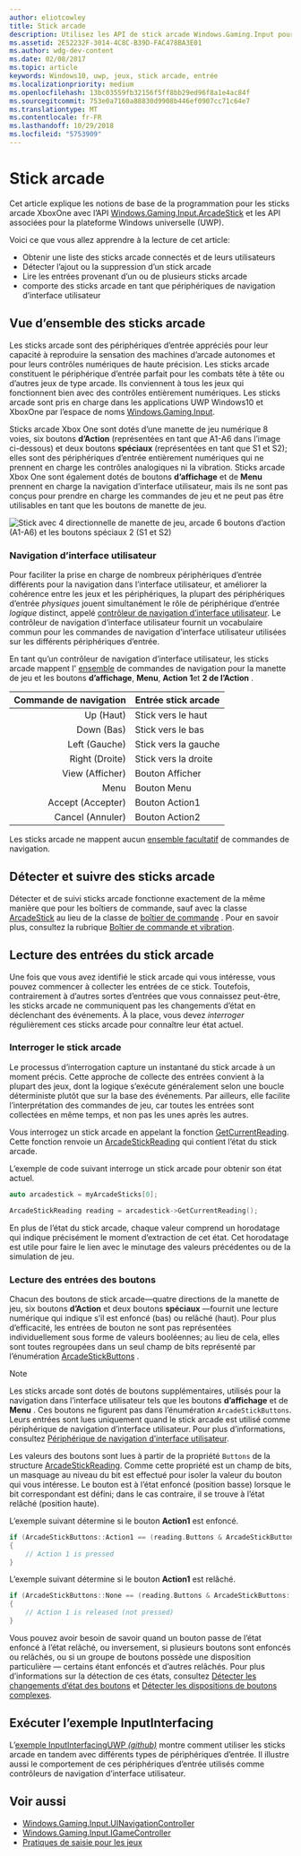 ```yaml
---
author: eliotcowley
title: Stick arcade
description: Utilisez les API de stick arcade Windows.Gaming.Input pour détecter les sticks arcade et lire leurs entrées.
ms.assetid: 2E52232F-3014-4C8C-B39D-FAC478BA3E01
ms.author: wdg-dev-content
ms.date: 02/08/2017
ms.topic: article
keywords: Windows10, uwp, jeux, stick arcade, entrée
ms.localizationpriority: medium
ms.openlocfilehash: 13bc03559fb32156f5ff8bb29ed96f8a1e4ac84f
ms.sourcegitcommit: 753e0a7160a88830d9908b446ef0907cc71c64e7
ms.translationtype: MT
ms.contentlocale: fr-FR
ms.lasthandoff: 10/29/2018
ms.locfileid: "5753909"
---
```

# <a name="arcade-stick"></a>Stick arcade

Cet article explique les notions de base de la programmation pour les sticks arcade XboxOne avec l’API [Windows.Gaming.Input.ArcadeStick][arcadestick] et les API associées pour la plateforme Windows universelle (UWP).

Voici ce que vous allez apprendre à la lecture de cet article:

* Obtenir une liste des sticks arcade connectés et de leurs utilisateurs
* Détecter l’ajout ou la suppression d’un stick arcade
* Lire les entrées provenant d’un ou de plusieurs sticks arcade
* comporte des sticks arcade en tant que périphériques de navigation d’interface utilisateur

## <a name="arcade-stick-overview"></a>Vue d’ensemble des sticks arcade

Les sticks arcade sont des périphériques d’entrée appréciés pour leur capacité à reproduire la sensation des machines d’arcade autonomes et pour leurs contrôles numériques de haute précision. Les sticks arcade constituent le périphérique d’entrée parfait pour les combats tête à tête ou d’autres jeux de type arcade. Ils conviennent à tous les jeux qui fonctionnent bien avec des contrôles entièrement numériques. Les sticks arcade sont pris en charge dans les applications UWP Windows10 et XboxOne par l’espace de noms [Windows.Gaming.Input][].

Sticks arcade Xbox One sont dotés d’une manette de jeu numérique 8 voies, six boutons **d’Action** (représentées en tant que A1-A6 dans l’image ci-dessous) et deux boutons **spéciaux** (représentées en tant que S1 et S2); elles sont des périphériques d’entrée entièrement numériques qui ne prennent en charge les contrôles analogiques ni la vibration. Sticks arcade Xbox One sont également dotés de boutons **d’affichage** et de **Menu** prennent en charge la navigation d’interface utilisateur, mais ils ne sont pas conçus pour prendre en charge les commandes de jeu et ne peut pas être utilisables en tant que les boutons de manette de jeu.

![Stick avec 4 directionnelle de manette de jeu, arcade 6 boutons d’action (A1-A6) et les boutons spéciaux 2 (S1 et S2)](images/arcade-stick-1.png)

### <a name="ui-navigation"></a>Navigation d’interface utilisateur

Pour faciliter la prise en charge de nombreux périphériques d’entrée différents pour la navigation dans l’interface utilisateur, et améliorer la cohérence entre les jeux et les périphériques, la plupart des périphériques d’entrée _physiques_ jouent simultanément le rôle de périphérique d’entrée _logique_ distinct, appelé [contrôleur de navigation d’interface utilisateur](ui-navigation-controller.md). Le contrôleur de navigation d’interface utilisateur fournit un vocabulaire commun pour les commandes de navigation d’interface utilisateur utilisées sur les différents périphériques d’entrée.

En tant qu’un contrôleur de navigation d’interface utilisateur, les sticks arcade mappent l' [ensemble](ui-navigation-controller.md#required-set) de commandes de navigation pour la manette de jeu et les boutons **d’affichage**, **Menu**, **Action 1**et **2 de l’Action** .

| Commande de navigation | Entrée stick arcade  |
| ------------------:| ------------------- |
|                 Up (Haut) | Stick vers le haut            |
|               Down (Bas) | Stick vers le bas          |
|               Left (Gauche) | Stick vers la gauche          |
|              Right (Droite) | Stick vers la droite         |
|               View (Afficher) | Bouton Afficher         |
|               Menu | Bouton Menu         |
|             Accept (Accepter) | Bouton Action1     |
|             Cancel (Annuler) | Bouton Action2     |

Les sticks arcade ne mappent aucun [ensemble facultatif](ui-navigation-controller.md#optional-set) de commandes de navigation.

## <a name="detect-and-track-arcade-sticks"></a>Détecter et suivre des sticks arcade

Détecter et de suivi sticks arcade fonctionne exactement de la même manière que pour les boîtiers de commande, sauf avec la classe [ArcadeStick][] au lieu de la classe de [boîtier de commande](https://docs.microsoft.com/uwp/api/Windows.Gaming.Input.Gamepad) . Pour en savoir plus, consultez la rubrique [Boîtier de commande et vibration](gamepad-and-vibration.md).

<!-- Arcade sticks are managed by the system, therefore you don't have to create or initialize them. The system provides a list of connected arcades sticks and events to notify you when an arcade stick is added or removed.

### The arcade sticks list

The [ArcadeStick][] class provides a static property, [ArcadeSticks][], which is a read-only list of arcade sticks that are currently connected. Because you might only be interested in some of the connected arcade sticks, it's recommended that you maintain your own collection instead of accessing them through the `ArcadeSticks` property.

The following example copies all connected arcade sticks into a new collection. Note that because other threads in the background will be accessing this collection (in the [ArcadeStickAdded][] and [ArcadeStickRemoved][] events), you need to place a lock around any code that reads or updates the collection.

```cpp
auto myArcadeSticks = ref new Vector<ArcadeStick^>();
critical_section myLock{};

for (auto arcadeStick : ArcadeStick::ArcadeSticks)
{
    // Check if the arcade stick is already in myArcadeSticks; if it isn't, add
    // it.
    critical_section::scoped_lock lock{ myLock };
    auto it = std::find(begin(myArcadeSticks), end(myArcadeSticks), arcadeStick);

    if (it == end(myArcadeSticks))
    {
        // This code assumes that you're interested in all arcade sticks.
        myArcadeSticks->Append(arcadeStick);
    }
}
```

### Adding and removing arcade sticks

When an arcade stick is added or removed the [ArcadeStickAdded][] and [ArcadeStickRemoved][] events are raised. You can register handlers for these events to keep track of the arcade sticks that are currently connected.

The following example starts tracking an arcade stick that's been added.

```cpp
ArcadeStick::ArcadeStickAdded += ref new EventHandler<ArcadeStick^>(Platform::Object^, ArcadeStick^ args)
{
    // Check if the just-added arcade stick is already in myArcadeSticks; if it
    // isn't, add it.
    critical_section::scoped_lock lock{ myLock };
    auto it = std::find(begin(myGamepads), end(myGamepads), args);

    // This code assumes that you're interested in all new arcade sticks.
    myArcadeSticks->Append(args);
}
```

The following example stops tracking an arcade stick that's been removed.

```cpp
ArcadeStick::ArcadeStickRemoved += ref new EventHandler<ArcadeStick^>(Platform::Object^, ArcadeStick^ args)
{
    unsigned int indexRemoved;

    if(myArcadeSticks->IndexOf(args, &indexRemoved))
    {
        myArcadeSticks->RemoveAt(indexRemoved);
    }
}
```

### Users and headsets

Each arcade stick can be associated with a user account to link their identity to their gameplay, and can have a headset attached to facilitate voice chat or in-game features. To learn more about working with users and headsets, see [Tracking users and their devices](input-practices-for-games.md#tracking-users-and-their-devices) and [Headset](headset.md). -->

## <a name="reading-the-arcade-stick"></a>Lecture des entrées du stick arcade

Une fois que vous avez identifié le stick arcade qui vous intéresse, vous pouvez commencer à collecter les entrées de ce stick. Toutefois, contrairement à d’autres sortes d’entrées que vous connaissez peut-être, les sticks arcade ne communiquent pas les changements d’état en déclenchant des événements. À la place, vous devez _interroger_ régulièrement ces sticks arcade pour connaître leur état actuel.

### <a name="polling-the-arcade-stick"></a>Interroger le stick arcade

Le processus d’interrogation capture un instantané du stick arcade à un moment précis. Cette approche de collecte des entrées convient à la plupart des jeux, dont la logique s’exécute généralement selon une boucle déterministe plutôt que sur la base des événements. Par ailleurs, elle facilite l’interprétation des commandes de jeu, car toutes les entrées sont collectées en même temps, et non pas les unes après les autres.

Vous interrogez un stick arcade en appelant la fonction [GetCurrentReading][]. Cette fonction renvoie un [ArcadeStickReading][] qui contient l’état du stick arcade.

L’exemple de code suivant interroge un stick arcade pour obtenir son état actuel.

```cpp
auto arcadestick = myArcadeSticks[0];

ArcadeStickReading reading = arcadestick->GetCurrentReading();
```

En plus de l’état du stick arcade, chaque valeur comprend un horodatage qui indique précisément le moment d’extraction de cet état. Cet horodatage est utile pour faire le lien avec le minutage des valeurs précédentes ou de la simulation de jeu.

### <a name="reading-the-buttons"></a>Lecture des entrées des boutons

Chacun des boutons de stick arcade&mdash;quatre directions de la manette de jeu, six boutons **d’Action** et deux boutons **spéciaux** &mdash;fournit une lecture numérique qui indique s’il est enfoncé (bas) ou relâché (haut). Pour plus d’efficacité, les entrées de bouton ne sont pas représentées individuellement sous forme de valeurs booléennes; au lieu de cela, elles sont toutes regroupées dans un seul champ de bits représenté par l’énumération [ArcadeStickButtons][] .

> [!NOTE]
> Les sticks arcade sont dotés de boutons supplémentaires, utilisés pour la navigation dans l’interface utilisateur tels que les boutons **d’affichage** et de **Menu** . Ces boutons ne figurent pas dans l’énumération `ArcadeStickButtons`. Leurs entrées sont lues uniquement quand le stick arcade est utilisé comme périphérique de navigation d’interface utilisateur. Pour plus d’informations, consultez [Périphérique de navigation d’interface utilisateur](ui-navigation-controller.md).

Les valeurs des boutons sont lues à partir de la propriété `Buttons` de la structure [ArcadeStickReading][]. Comme cette propriété est un champ de bits, un masquage au niveau du bit est effectué pour isoler la valeur du bouton qui vous intéresse. Le bouton est à l’état enfoncé (position basse) lorsque le bit correspondant est défini; dans le cas contraire, il se trouve à l’état relâché (position haute).

L’exemple suivant détermine si le bouton **Action1** est enfoncé.

```cpp
if (ArcadeStickButtons::Action1 == (reading.Buttons & ArcadeStickButtons::Action1))
{
    // Action 1 is pressed
}
```

L’exemple suivant détermine si le bouton **Action1** est relâché.

```cpp
if (ArcadeStickButtons::None == (reading.Buttons & ArcadeStickButtons::Action1))
{
    // Action 1 is released (not pressed)
}
```

Vous pouvez avoir besoin de savoir quand un bouton passe de l’état enfoncé à l’état relâché, ou inversement, si plusieurs boutons sont enfoncés ou relâchés, ou si un groupe de boutons possède une disposition particulière &mdash; certains étant enfoncés et d’autres relâchés. Pour plus d’informations sur la détection de ces états, consultez [Détecter les changements d’état des boutons](input-practices-for-games.md#detecting-button-transitions) et [Détecter les dispositions de boutons complexes](input-practices-for-games.md#detecting-complex-button-arrangements).

## <a name="run-the-inputinterfacing-sample"></a>Exécuter l’exemple InputInterfacing

L’[exemple InputInterfacingUWP _(github)_](https://github.com/Microsoft/Xbox-ATG-Samples/tree/master/Samples/System/InputInterfacingUWP) montre comment utiliser les sticks arcade en tandem avec différents types de périphériques d’entrée. Il illustre aussi le comportement de ces périphériques d’entrée utilisés comme contrôleurs de navigation d’interface utilisateur.

## <a name="see-also"></a>Voir aussi

* [Windows.Gaming.Input.UINavigationController][]
* [Windows.Gaming.Input.IGameController][]
* [Pratiques de saisie pour les jeux](input-practices-for-games.md)

[Windows.Gaming.Input]: https://msdn.microsoft.com/library/windows/apps/windows.gaming.input.aspx
[Windows.Gaming.Input.IGameController]: https://msdn.microsoft.com/library/windows/apps/windows.gaming.input.igamecontroller.aspx
[Windows.Gaming.Input.UINavigationController]: https://msdn.microsoft.com/library/windows/apps/windows.gaming.input.uinavigationcontroller.aspx
[arcadestick]: https://msdn.microsoft.com/library/windows/apps/windows.gaming.input.arcadestick.aspx
[arcadesticks]: https://msdn.microsoft.com/library/windows/apps/windows.gaming.input.arcadestick.arcadesticks.aspx
[arcadestickadded]: https://msdn.microsoft.com/library/windows/apps/windows.gaming.input.arcadestick.arcadestickadded.aspx
[arcadestickremoved]: https://msdn.microsoft.com/library/windows/apps/windows.gaming.input.arcadestick.arcadestickremoved.aspx
[getcurrentreading]: https://msdn.microsoft.com/library/windows/apps/windows.gaming.input.arcadestick.getcurrentreading.aspx
[arcadestickreading]: https://msdn.microsoft.com/library/windows/apps/windows.gaming.input.arcadestickreading.aspx
[arcadestickbuttons]: https://msdn.microsoft.com/library/windows/apps/windows.gaming.input.arcadestickbuttons.aspx

